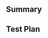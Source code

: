 <!--
	Thanks for submitting a Pull Request! We appreciate you spending the time to work on these changes.	Please provide enough information so that others can review your PR. Once created, your PR will be automatically labeled according to changed files.

	Please read our contributor's guide: <https://github.com/biomejs/biome/blob/main/CONTRIBUTING.md>. Don't forget to use a Pull Request title that follows our commit message conventions and to add a changelog entry if your changes are visible to users.
-->

## Summary

<!--
	Explain the motivation for making this change. What existing problem does the pull request solve? Link any relevant issues if necessary or include a transcript of any Discord discussion.
-->

## Test Plan

<!-- What demonstrates that your implementation is correct? -->
